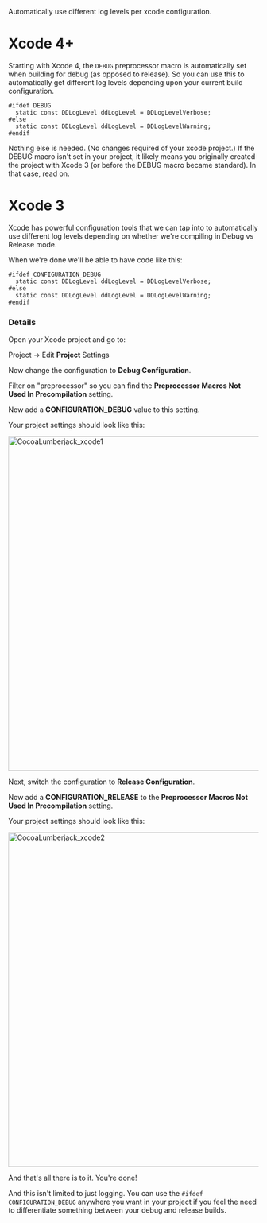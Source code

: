 Automatically use different log levels per xcode configuration.

# Xcode 4+

Starting with Xcode 4, the `DEBUG` preprocessor macro is automatically set when building for debug (as opposed to release). So you can use this to automatically get different log levels depending upon your current build configuration.

```objc
#ifdef DEBUG
  static const DDLogLevel ddLogLevel = DDLogLevelVerbose;
#else
  static const DDLogLevel ddLogLevel = DDLogLevelWarning;
#endif
```

Nothing else is needed. (No changes required of your xcode project.) If the DEBUG macro isn't set in your project, it likely means you originally created the project with Xcode 3 (or before the DEBUG macro became standard). In that case, read on.

# Xcode 3

Xcode has powerful configuration tools that we can tap into to automatically use different log levels depending on whether we're compiling in Debug vs Release mode.

When we're done we'll be able to have code like this:

```objc
#ifdef CONFIGURATION_DEBUG
  static const DDLogLevel ddLogLevel = DDLogLevelVerbose;
#else
  static const DDLogLevel ddLogLevel = DDLogLevelWarning;
#endif
```

### Details

Open your Xcode project and go to:

Project -\> Edit **Project** Settings

Now change the configuration to **Debug Configuration**.

Filter on "preprocessor" so you can find the **Preprocessor Macros Not Used In Precompilation** setting.

Now add a **CONFIGURATION\_DEBUG** value to this setting.

Your project settings should look like this:

<a href="http://www.flickr.com/photos/100714763@N06/9575919913/" title="CocoaLumberjack_xcode1 by robbiehanson, on Flickr"><img src="http://farm8.staticflickr.com/7410/9575919913_4655514922_o.png" width="653" height="673" alt="CocoaLumberjack_xcode1"></a>

Next, switch the configuration to **Release Configuration**.

Now add a **CONFIGURATION\_RELEASE** to the **Preprocessor Macros Not Used In Precompilation** setting.

Your project settings should look like this:

<a href="http://www.flickr.com/photos/100714763@N06/9575920131/" title="CocoaLumberjack_xcode2 by robbiehanson, on Flickr"><img src="http://farm4.staticflickr.com/3808/9575920131_52625d8f01_o.png" width="653" height="673" alt="CocoaLumberjack_xcode2"></a>

And that's all there is to it. You're done!

And this isn't limited to just logging.
You can use the `#ifdef CONFIGURATION_DEBUG` anywhere you want in your project if you feel the need to differentiate something between your debug and release builds.
